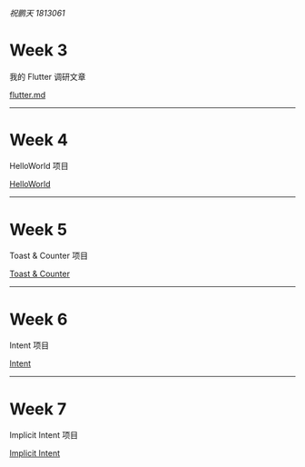 ###### 祝鹏天 1813061

# Week 3

我的 Flutter 调研文章

[flutter.md](Lab1/flutter.md)

----

# Week 4

HelloWorld 项目

[HelloWorld](Lab2/README.md)

------

# Week 5

Toast & Counter 项目

[Toast & Counter](Lab3/README.md)

------

# Week 6

Intent 项目

[Intent](Lab4)

------

# Week 7

Implicit Intent 项目

[Implicit Intent](Lab5)